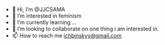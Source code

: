 - 👋 Hi, I’m @JJCSAMA
- 👀 I’m interested in feminism
- 🌱 I’m currently learning ...
- 💞️ I’m looking to collaborate on one thing i am interested in.
- 📫 How to reach me ichbinskyy@gmail.com

<!---
JJCSAMA/JJCSAMA is a ✨ special ✨ repository because its `README.md` (this file) appears on your GitHub profile.
You can click the Preview link to take a look at your changes.
--->
